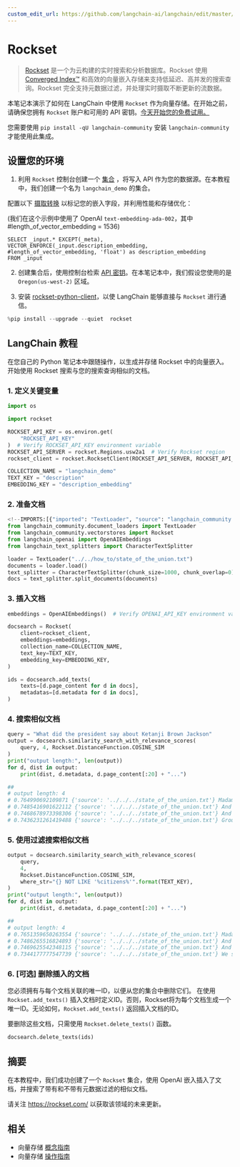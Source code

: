 ```yaml
---
custom_edit_url: https://github.com/langchain-ai/langchain/edit/master/docs/docs/integrations/vectorstores/rockset.ipynb
---
```

# Rockset

>[Rockset](https://rockset.com/) 是一个为云构建的实时搜索和分析数据库。Rockset 使用 [Converged Index™](https://rockset.com/blog/converged-indexing-the-secret-sauce-behind-rocksets-fast-queries/) 和高效的向量嵌入存储来支持低延迟、高并发的搜索查询。Rockset 完全支持元数据过滤，并处理实时摄取不断更新的流数据。

本笔记本演示了如何在 LangChain 中使用 `Rockset` 作为向量存储。在开始之前，请确保您拥有 `Rockset` 账户和可用的 API 密钥。[今天开始您的免费试用。](https://rockset.com/create/)

您需要使用 `pip install -qU langchain-community` 安装 `langchain-community` 才能使用此集成。

## 设置您的环境

1. 利用 `Rockset` 控制台创建一个 [集合](https://rockset.com/docs/collections/) ，将写入 API 作为您的数据源。在本教程中，我们创建一个名为 `langchain_demo` 的集合。
    
配置以下 [摄取转换](https://rockset.com/docs/ingest-transformation/) 以标记您的嵌入字段，并利用性能和存储优化：


(我们在这个示例中使用了 OpenAI `text-embedding-ada-002`，其中 #length_of_vector_embedding = 1536)

```
SELECT _input.* EXCEPT(_meta), 
VECTOR_ENFORCE(_input.description_embedding, #length_of_vector_embedding, 'float') as description_embedding 
FROM _input
```

2. 创建集合后，使用控制台检索 [API 密钥](https://rockset.com/docs/iam/#users-api-keys-and-roles)。在本笔记本中，我们假设您使用的是 `Oregon(us-west-2)` 区域。

3. 安装 [rockset-python-client](https://github.com/rockset/rockset-python-client)，以使 LangChain 能够直接与 `Rockset` 进行通信。


```python
%pip install --upgrade --quiet  rockset
```

## LangChain 教程

在您自己的 Python 笔记本中跟随操作，以生成并存储 Rockset 中的向量嵌入。
开始使用 Rockset 搜索与您的搜索查询相似的文档。

### 1. 定义关键变量


```python
import os

import rockset

ROCKSET_API_KEY = os.environ.get(
    "ROCKSET_API_KEY"
)  # Verify ROCKSET_API_KEY environment variable
ROCKSET_API_SERVER = rockset.Regions.usw2a1  # Verify Rockset region
rockset_client = rockset.RocksetClient(ROCKSET_API_SERVER, ROCKSET_API_KEY)

COLLECTION_NAME = "langchain_demo"
TEXT_KEY = "description"
EMBEDDING_KEY = "description_embedding"
```

### 2. 准备文档


```python
<!--IMPORTS:[{"imported": "TextLoader", "source": "langchain_community.document_loaders", "docs": "https://python.langchain.com/api_reference/community/document_loaders/langchain_community.document_loaders.text.TextLoader.html", "title": "Rockset"}, {"imported": "Rockset", "source": "langchain_community.vectorstores", "docs": "https://python.langchain.com/api_reference/community/vectorstores/langchain_community.vectorstores.rocksetdb.Rockset.html", "title": "Rockset"}, {"imported": "OpenAIEmbeddings", "source": "langchain_openai", "docs": "https://python.langchain.com/api_reference/openai/embeddings/langchain_openai.embeddings.base.OpenAIEmbeddings.html", "title": "Rockset"}, {"imported": "CharacterTextSplitter", "source": "langchain_text_splitters", "docs": "https://python.langchain.com/api_reference/text_splitters/character/langchain_text_splitters.character.CharacterTextSplitter.html", "title": "Rockset"}]-->
from langchain_community.document_loaders import TextLoader
from langchain_community.vectorstores import Rockset
from langchain_openai import OpenAIEmbeddings
from langchain_text_splitters import CharacterTextSplitter

loader = TextLoader("../../how_to/state_of_the_union.txt")
documents = loader.load()
text_splitter = CharacterTextSplitter(chunk_size=1000, chunk_overlap=0)
docs = text_splitter.split_documents(documents)
```

### 3. 插入文档


```python
embeddings = OpenAIEmbeddings()  # Verify OPENAI_API_KEY environment variable

docsearch = Rockset(
    client=rockset_client,
    embeddings=embeddings,
    collection_name=COLLECTION_NAME,
    text_key=TEXT_KEY,
    embedding_key=EMBEDDING_KEY,
)

ids = docsearch.add_texts(
    texts=[d.page_content for d in docs],
    metadatas=[d.metadata for d in docs],
)
```

### 4. 搜索相似文档


```python
query = "What did the president say about Ketanji Brown Jackson"
output = docsearch.similarity_search_with_relevance_scores(
    query, 4, Rockset.DistanceFunction.COSINE_SIM
)
print("output length:", len(output))
for d, dist in output:
    print(dist, d.metadata, d.page_content[:20] + "...")

##
# output length: 4
# 0.764990692109871 {'source': '../../../state_of_the_union.txt'} Madam Speaker, Madam...
# 0.7485416901622112 {'source': '../../../state_of_the_union.txt'} And I’m taking robus...
# 0.7468678973398306 {'source': '../../../state_of_the_union.txt'} And so many families...
# 0.7436231261419488 {'source': '../../../state_of_the_union.txt'} Groups of citizens b...
```

### 5. 使用过滤搜索相似文档


```python
output = docsearch.similarity_search_with_relevance_scores(
    query,
    4,
    Rockset.DistanceFunction.COSINE_SIM,
    where_str="{} NOT LIKE '%citizens%'".format(TEXT_KEY),
)
print("output length:", len(output))
for d, dist in output:
    print(dist, d.metadata, d.page_content[:20] + "...")

##
# output length: 4
# 0.7651359650263554 {'source': '../../../state_of_the_union.txt'} Madam Speaker, Madam...
# 0.7486265516824893 {'source': '../../../state_of_the_union.txt'} And I’m taking robus...
# 0.7469625542348115 {'source': '../../../state_of_the_union.txt'} And so many families...
# 0.7344177777547739 {'source': '../../../state_of_the_union.txt'} We see the unity amo...
```

### 6. [可选] 删除插入的文档

您必须拥有与每个文档关联的唯一ID，以便从您的集合中删除它们。
在使用 `Rockset.add_texts()` 插入文档时定义ID。否则，Rockset将为每个文档生成一个唯一ID。无论如何，`Rockset.add_texts()` 返回插入文档的ID。

要删除这些文档，只需使用 `Rockset.delete_texts()` 函数。


```python
docsearch.delete_texts(ids)
```

## 摘要

在本教程中，我们成功创建了一个 `Rockset` 集合，使用 OpenAI 嵌入插入了文档，并搜索了带有和不带有元数据过滤的相似文档。

请关注 https://rockset.com/ 以获取该领域的未来更新。


## 相关

- 向量存储 [概念指南](/docs/concepts/#vector-stores)
- 向量存储 [操作指南](/docs/how_to/#vector-stores)
